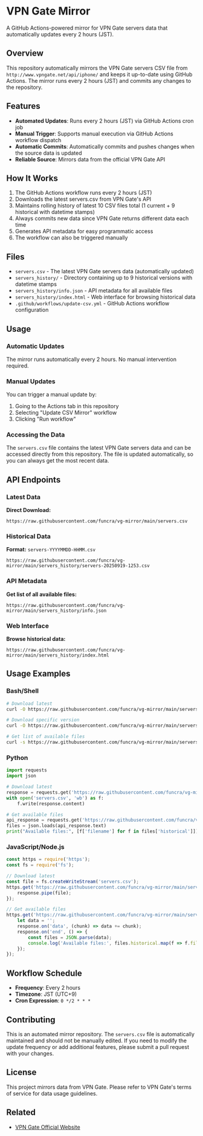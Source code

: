 # VPN Gate Mirror

A GitHub Actions-powered mirror for VPN Gate servers data that automatically updates every 2 hours (JST).

## Overview

This repository automatically mirrors the VPN Gate servers CSV file from `http://www.vpngate.net/api/iphone/` and keeps it up-to-date using GitHub Actions. The mirror runs every 2 hours (JST) and commits any changes to the repository.

## Features

- **Automated Updates**: Runs every 2 hours (JST) via GitHub Actions cron job
- **Manual Trigger**: Supports manual execution via GitHub Actions workflow dispatch
- **Automatic Commits**: Automatically commits and pushes changes when the source data is updated
- **Reliable Source**: Mirrors data from the official VPN Gate API

## How It Works

1. The GitHub Actions workflow runs every 2 hours (JST)
2. Downloads the latest servers.csv from VPN Gate's API
3. Maintains rolling history of latest 10 CSV files total (1 current + 9 historical with datetime stamps)
4. Always commits new data since VPN Gate returns different data each time
5. Generates API metadata for easy programmatic access
6. The workflow can also be triggered manually

## Files

- `servers.csv` - The latest VPN Gate servers data (automatically updated)
- `servers_history/` - Directory containing up to 9 historical versions with datetime stamps
- `servers_history/info.json` - API metadata for all available files
- `servers_history/index.html` - Web interface for browsing historical data
- `.github/workflows/update-csv.yml` - GitHub Actions workflow configuration

## Usage

### Automatic Updates

The mirror runs automatically every 2 hours. No manual intervention required.

### Manual Updates

You can trigger a manual update by:

1. Going to the Actions tab in this repository
2. Selecting "Update CSV Mirror" workflow
3. Clicking "Run workflow"

### Accessing the Data

The `servers.csv` file contains the latest VPN Gate servers data and can be accessed directly from this repository. The file is updated automatically, so you can always get the most recent data.

## API Endpoints

### Latest Data
**Direct Download:**
```
https://raw.githubusercontent.com/funcra/vg-mirror/main/servers.csv
```

### Historical Data
**Format:** `servers-YYYYMMDD-HHMM.csv`
```
https://raw.githubusercontent.com/funcra/vg-mirror/main/servers_history/servers-20250919-1253.csv
```

### API Metadata
**Get list of all available files:**
```
https://raw.githubusercontent.com/funcra/vg-mirror/main/servers_history/info.json
```

### Web Interface
**Browse historical data:**
```
https://raw.githubusercontent.com/funcra/vg-mirror/main/servers_history/index.html
```

## Usage Examples

### Bash/Shell
```bash
# Download latest
curl -O https://raw.githubusercontent.com/funcra/vg-mirror/main/servers.csv

# Download specific version
curl -O https://raw.githubusercontent.com/funcra/vg-mirror/main/servers_history/servers-20250919-1253.csv

# Get list of available files
curl -s https://raw.githubusercontent.com/funcra/vg-mirror/main/servers_history/info.json | jq '.historical[].filename'
```

### Python
```python
import requests
import json

# Download latest
response = requests.get('https://raw.githubusercontent.com/funcra/vg-mirror/main/servers.csv')
with open('servers.csv', 'wb') as f:
    f.write(response.content)

# Get available files
api_response = requests.get('https://raw.githubusercontent.com/funcra/vg-mirror/main/servers_history/info.json')
files = json.loads(api_response.text)
print("Available files:", [f['filename'] for f in files['historical']])
```

### JavaScript/Node.js
```javascript
const https = require('https');
const fs = require('fs');

// Download latest
const file = fs.createWriteStream('servers.csv');
https.get('https://raw.githubusercontent.com/funcra/vg-mirror/main/servers.csv', (response) => {
    response.pipe(file);
});

// Get available files
https.get('https://raw.githubusercontent.com/funcra/vg-mirror/main/servers_history/info.json', (response) => {
    let data = '';
    response.on('data', (chunk) => data += chunk);
    response.on('end', () => {
        const files = JSON.parse(data);
        console.log('Available files:', files.historical.map(f => f.filename));
    });
});
```

## Workflow Schedule

- **Frequency**: Every 2 hours
- **Timezone**: JST (UTC+9)
- **Cron Expression**: `0 */2 * * *`

## Contributing

This is an automated mirror repository. The `servers.csv` file is automatically maintained and should not be manually edited. If you need to modify the update frequency or add additional features, please submit a pull request with your changes.

## License

This project mirrors data from VPN Gate. Please refer to VPN Gate's terms of service for data usage guidelines.

## Related

- [VPN Gate Official Website](http://www.vpngate.net/)
